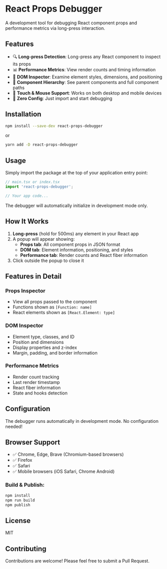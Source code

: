 # React Props Debugger

A development tool for debugging React component props and performance metrics via long-press interaction.

## Features

- 🔍 **Long-press Detection**: Long-press any React component to inspect its props
- 📊 **Performance Metrics**: View render counts and timing information
- 🎨 **DOM Inspector**: Examine element styles, dimensions, and positioning
- 🌳 **Component Hierarchy**: See parent components and full component paths
- 📱 **Touch & Mouse Support**: Works on both desktop and mobile devices
- 🚀 **Zero Config**: Just import and start debugging

## Installation

```bash
npm install --save-dev react-props-debugger
```

or

```bash
yarn add -D react-props-debugger
```

## Usage

Simply import the package at the top of your application entry point:

```typescript
// main.tsx or index.tsx
import 'react-props-debugger';

// Your app code...
```

The debugger will automatically initialize in development mode only.

## How It Works

1. **Long-press** (hold for 500ms) any element in your React app
2. A popup will appear showing:
   - **Props tab**: All component props in JSON format
   - **DOM tab**: Element information, positioning, and styles
   - **Performance tab**: Render counts and React fiber information
3. Click outside the popup to close it

## Features in Detail

### Props Inspector

- View all props passed to the component
- Functions shown as `[Function: name]`
- React elements shown as `[React.Element: type]`

### DOM Inspector

- Element type, classes, and ID
- Position and dimensions
- Display properties and z-index
- Margin, padding, and border information

### Performance Metrics

- Render count tracking
- Last render timestamp
- React fiber information
- State and hooks detection

## Configuration

The debugger runs automatically in development mode. No configuration needed!

## Browser Support

- ✅ Chrome, Edge, Brave (Chromium-based browsers)
- ✅ Firefox
- ✅ Safari
- ✅ Mobile browsers (iOS Safari, Chrome Android)

### Build & Publish:

```bash
npm install
npm run build
npm publish
```

## License

MIT

## Contributing

Contributions are welcome! Please feel free to submit a Pull Request.
